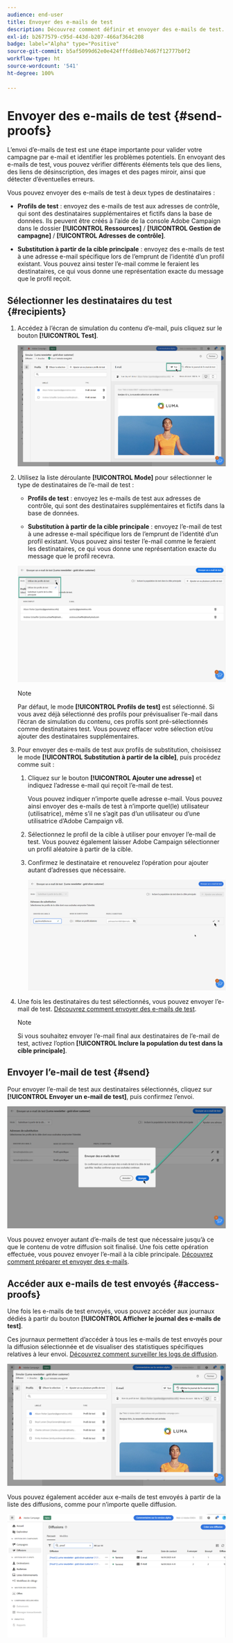 ```yaml
---
audience: end-user
title: Envoyer des e-mails de test
description: Découvrez comment définir et envoyer des e-mails de test.
exl-id: b2677579-c95d-443d-b207-466af364c208
badge: label="Alpha" type="Positive"
source-git-commit: b5af5099d62e0e424fffdd8eb74d67f12777b0f2
workflow-type: ht
source-wordcount: '541'
ht-degree: 100%

---
```


# Envoyer des e-mails de test {#send-proofs}

L’envoi d’e-mails de test est une étape importante pour valider votre campagne par e-mail et identifier les problèmes potentiels. En envoyant des e-mails de test, vous pouvez vérifier différents éléments tels que des liens, des liens de désinscription, des images et des pages miroir, ainsi que détecter d’éventuelles erreurs.

Vous pouvez envoyer des e-mails de test à deux types de destinataires :

* **Profils de test** : envoyez des e-mails de test aux adresses de contrôle, qui sont des destinataires supplémentaires et fictifs dans la base de données. Ils peuvent être créés à l’aide de la console Adobe Campaign dans le dossier **[!UICONTROL Ressources]** / **[!UICONTROL Gestion de campagne]** / **[!UICONTROL Adresses de contrôle]**.

* **Substitution à partir de la cible principale** : envoyez des e-mails de test à une adresse e-mail spécifique lors de l’emprunt de l’identité d’un profil existant. Vous pouvez ainsi tester l’e-mail comme le feraient les destinataires, ce qui vous donne une représentation exacte du message que le profil reçoit.

## Sélectionner les destinataires du test {#recipients}

1. Accédez à l’écran de simulation du contenu d’e-mail, puis cliquez sur le bouton **[!UICONTROL Test]**.

   ![](assets/test-button.png)

1. Utilisez la liste déroulante **[!UICONTROL Mode]** pour sélectionner le type de destinataires de l’e-mail de test :

   * **Profils de test** : envoyez les e-mails de test aux adresses de contrôle, qui sont des destinataires supplémentaires et fictifs dans la base de données.

   * **Substitution à partir de la cible principale** : envoyez l’e-mail de test à une adresse e-mail spécifique lors de l’emprunt de l’identité d’un profil existant. Vous pouvez ainsi tester l’e-mail comme le feraient les destinataires, ce qui vous donne une représentation exacte du message que le profil recevra.

   ![](assets/test-mode.png)

   >[!NOTE]
   >
   >Par défaut, le mode **[!UICONTROL Profils de test]** est sélectionné. Si vous avez déjà sélectionné des profils pour prévisualiser l’e-mail dans l’écran de simulation du contenu, ces profils sont pré-sélectionnés comme destinataires test. Vous pouvez effacer votre sélection et/ou ajouter des destinataires supplémentaires.

1. Pour envoyer des e-mails de test aux profils de substitution, choisissez le mode **[!UICONTROL Substitution à partir de la cible]**, puis procédez comme suit :

   1. Cliquez sur le bouton **[!UICONTROL Ajouter une adresse]** et indiquez l’adresse e-mail qui reçoit l’e-mail de test.

      Vous pouvez indiquer n’importe quelle adresse e-mail. Vous pouvez ainsi envoyer des e-mails de test à n’importe quel(le) utilisateur (utilisatrice), même s’il ne s’agit pas d’un utilisateur ou d’une utilisatrice d’Adobe Campaign v8.

   1. Sélectionnez le profil de la cible à utiliser pour envoyer l’e-mail de test. Vous pouvez également laisser Adobe Campaign sélectionner un profil aléatoire à partir de la cible.

   1. Confirmez le destinataire et renouvelez l’opération pour ajouter autant d’adresses que nécessaire.

      ![](assets/substitution.png)

1. Une fois les destinataires du test sélectionnés, vous pouvez envoyer l’e-mail de test. [Découvrez comment envoyer des e-mails de test](#send).

   >[!NOTE]
   >
   >Si vous souhaitez envoyer l’e-mail final aux destinataires de l’e-mail de test, activez l’option **[!UICONTROL Inclure la population du test dans la cible principale]**.

## Envoyer l’e-mail de test {#send}

Pour envoyer l’e-mail de test aux destinataires sélectionnés, cliquez sur **[!UICONTROL Envoyer un e-mail de test]**, puis confirmez l’envoi.

![](assets/send-proof.png)

Vous pouvez envoyer autant d’e-mails de test que nécessaire jusqu’à ce que le contenu de votre diffusion soit finalisé. Une fois cette opération effectuée, vous pouvez envoyer l’e-mail à la cible principale. [Découvrez comment préparer et envoyer des e-mails](../monitor/prepare-send.md).

## Accéder aux e-mails de test envoyés {#access-proofs}

Une fois les e-mails de test envoyés, vous pouvez accéder aux journaux dédiés à partir du bouton **[!UICONTROL Afficher le journal des e-mails de test]**.

Ces journaux permettent d’accéder à tous les e-mails de test envoyés pour la diffusion sélectionnée et de visualiser des statistiques spécifiques relatives à leur envoi. [Découvrez comment surveiller les logs de diffusion](../monitor/delivery-logs.md).

![](assets/proof-log.png)

Vous pouvez également accéder aux e-mails de test envoyés à partir de la liste des diffusions, comme pour n’importe quelle diffusion.

![](assets/delivery-list.png)
